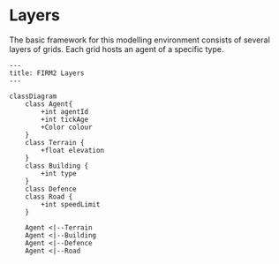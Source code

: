 # Layers

The basic framework for this modelling environment consists of several layers of grids. Each grid hosts an agent of a specific type.

```mermaid
---
title: FIRM2 Layers
---

classDiagram
    class Agent{
        +int agentId
        +int tickAge
        +Color colour
    }
    class Terrain {
        +float elevation
    }
    class Building {
        +int type
    }
    class Defence
    class Road {
        +int speedLimit
    }
   
    Agent <|--Terrain
    Agent <|--Building
    Agent <|--Defence
    Agent <|--Road
    
    
```